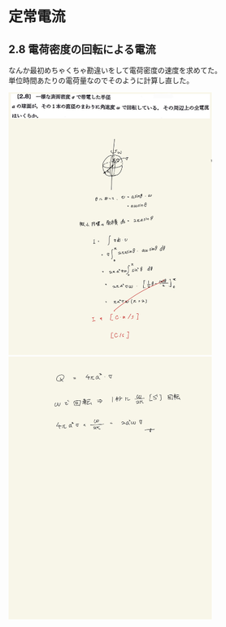 <script type="text/javascript" async src="https://cdnjs.cloudflare.com/ajax/libs/mathjax/2.7.7/MathJax.js?config=TeX-MML-AM_CHTML">

</script>

<script type="text/x-mathjax-config">
 MathJax.Hub.Config({
 tex2jax: {
 inlineMath: [['$', '$'] ],
 displayMath: [ ['$$','$$'], ["\\[","\\]"] ]
 }
 });
</script>

# 定常電流
## 2.8 電荷密度の回転による電流 

なんか最初めちゃくちゃ勘違いをして電荷密度の速度を求めてた。
<br>
単位時間あたりの電荷量なのでそのように計算し直した。
<br>

<img width="400" alt="electromagnetism-71" src="./images/sc-8/Electromagnetism-71.jpg">
<img width="400" alt="electromagnetism-72" src="./images/sc-8/Electromagnetism-72.jpg">